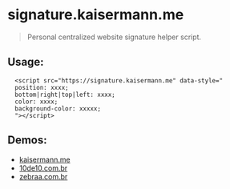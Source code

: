 # signature.kaisermann.me

> Personal centralized website signature helper script.

## Usage: 

```
  <script src="https://signature.kaisermann.me" data-style="
  position: xxxx; 
  bottom|right|top|left: xxxx;
  color: xxxx;
  background-color: xxxxx;
  "></script>
```

## Demos:

- [kaisermann.me](https://kaisermann.me)
- [10de10.com.br](https://10de10.com.br)
- [zebraa.com.br](https://zebraa.com.br)
